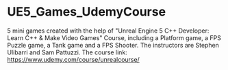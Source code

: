 # UE5_Games_UdemyCourse
5 mini games created with the help of "Unreal Engine 5 C++ Developer: Learn C++ & Make Video Games" Course, including a Platform game, a FPS Puzzle game, a Tank game and a FPS Shooter.
The instructors are Stephen Ulibarri and Sam Pattuzzi.
The course link: https://www.udemy.com/course/unrealcourse/
